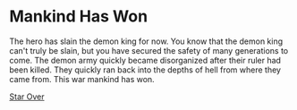 # Mankind Has Won
The hero has slain the demon king for now. You know that the demon king can't truly be slain, but you have secured the safety of many generations to come. The demon army quickly became disorganized after their ruler had been killed. They quickly ran back into the depths of hell from where they came from. This war mankind has won.  
  

[Star Over](../choice.md)
